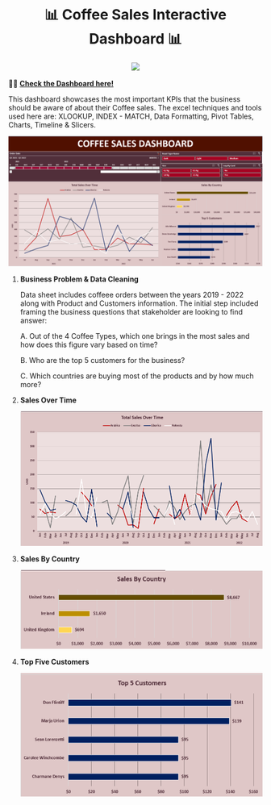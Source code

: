 <h1 align="center">📊 Coffee Sales Interactive Dashboard 📊</h1>
<p align="center">
<img src="https://img.shields.io/badge/Microsoft_Excel-217346?style=for-the-badge&logo=microsoft-excel&logoColor=white" /> 
</p>

👩‍💻 [**Check the Dashboard here!**](https://1drv.ms/x/c/8e8d9958fb97216d/EXtdI1GW7sNBu0CPkarh7GgBTcPkMiUMvl11yrZXXmrXsQ?e=1pGub1)

This dashboard showcases the most important KPIs that the business should be aware of about their Coffee sales. The excel techniques and tools used here are: XLOOKUP, INDEX - MATCH, Data Formatting, Pivot Tables, Charts, Timeline & Slicers.

![Dashboard](images/Dashboard.png)

1. **Business Problem & Data Cleaning**

    Data sheet includes coffeee orders between the years 2019 - 2022 along with Product and Customers information. The initial step included framing the business questions that stakeholder are looking to find answer:

    A. Out of the 4 Coffee Types, which one brings in the most sales and how does this figure vary based on time?
   
    B. Who are the top 5 customers for the business?
   
    C. Which countries are buying most of the products and by how much more?
   

3. **Sales Over Time**

    ![Sales Over Time](images/SOT.png)

4. **Sales By Country**

    ![Countries with highest Sales](images/SC.png)

5. **Top Five Customers**

    ![Product Wise Units Sold](images/TOP5.png)
